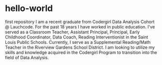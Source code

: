 # hello-world
first repository
I am a recent graduate from Codergirl Data Analysis Cohort @ Lauchcode. For the past 18 years I have worked in public education.  I've served as a Classroom Teacher, Assistant Principal, Principal, Early Childhood Coordinator, Data Coach, Reading Interventionist in the Saint Louis Public Schools. Currently, I serve as a Supplemental Reading/Math Teacher in the Riverview Gardens School District. I am looking to utilize my skills and knowledge acquired in the Codergirl Program to transition into the field of Data Analysis.
